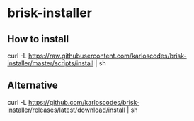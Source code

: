 # brisk-installer

## How to install

curl -L https://raw.githubusercontent.com/karloscodes/brisk-installer/master/scripts/install | sh 

## Alternative

curl -L https://github.com/karloscodes/brisk-installer/releases/latest/download/install | sh 
